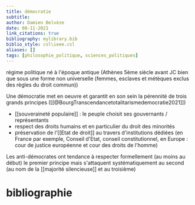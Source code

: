 ```yaml
---
title: démocratie
subtitle:
author: Damien Belvèze
date: 08-11-2021
link_citations: true
bibliography: mylibrary.bib
biblio_style: csl\ieee.csl
aliases: []
tags: [philosophie_politique, sciences_politiques]
---
```


régime politique né à l'époque antique (Athènes 5ème siècle avant JC bien que sous une forme non universelle (femmes, esclaves et métèques exclus des règles du droit commun))

Une démocratie met en oeuvre et garantit en son sein la pérennité de trois grands principes ([[@BourgTranscendancetotalitarismedemocratie2021]])

- [[souveraineté populaire]] : le peuple choisit ses gouvernants / représentants
- respect des droits humains et en particulier du droit des minorités
- préservation de l'[[Etat de droit]] au travers d'institutions dédiées (en France par exemple, Conseil d'Etat, conseil constitutionnel, en Europe : cour de justice européenne et cour des droits de l'homme)

Les anti-démocrates ont tendance à respecter formellement (au moins au début) le premier principe mais s'attaquent systématiquement au second (au nom de la [[majorité silencieuse]] et au troisième)





# bibliographie

